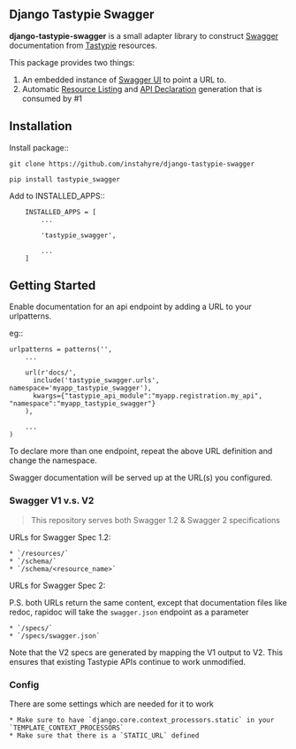## Django Tastypie Swagger

**django-tastypie-swagger** is a small adapter library to construct [Swagger](http://swagger.wordnik.com/) documentation from [Tastypie](https://django-tastypie.readthedocs.org) resources.

This package provides two things:

1. An embedded instance of [Swagger UI](https://github.com/wordnik/swagger-ui) to point a URL to.
2. Automatic [Resource Listing](https://github.com/wordnik/swagger-core/wiki/Resource-Listing) and [API Declaration](https://github.com/wordnik/swagger-core/wiki/API-Declaration) generation that is consumed by #1

## Installation

Install package::

```
git clone https://github.com/instahyre/django-tastypie-swagger

pip install tastypie_swagger
```

Add to INSTALLED_APPS::

```
    INSTALLED_APPS = [
        ...

        'tastypie_swagger',

        ...
    ]
```

## Getting Started

Enable documentation for an api endpoint by adding a URL to your urlpatterns.

eg::

  
    urlpatterns = patterns('',
        ...

        url(r'docs/',
          include('tastypie_swagger.urls', namespace='myapp_tastypie_swagger'),
          kwargs={"tastypie_api_module":"myapp.registration.my_api", "namespace":"myapp_tastypie_swagger"}
        ),

        ...
    )


To declare more than one endpoint, repeat the above URL definition and change the namespace.

Swagger documentation will be served up at the URL(s) you configured.

### Swagger V1 v.s. V2

> This repository serves both Swagger 1.2 & Swagger 2 specifications

URLs for Swagger Spec 1.2:

	* `/resources/`
	* `/schema/`
	* `/schema/<resource_name>`
	
URLs for Swagger Spec 2:

P.S. both URLs return the same content, except that documentation files like redoc, rapidoc will take the `swagger.json` endpoint as a parameter

	* `/specs/` 
	* `/specs/swagger.json`  

Note that the V2 specs are generated by mapping the V1 output to V2. This 
ensures that existing Tastypie APIs continue to work unmodified. 

### Config

There are some settings which are needed for it to work

    * Make sure to have `django.core.context_processors.static` in your `TEMPLATE_CONTEXT_PROCESSORS`
    * Make sure that there is a `STATIC_URL` defined
